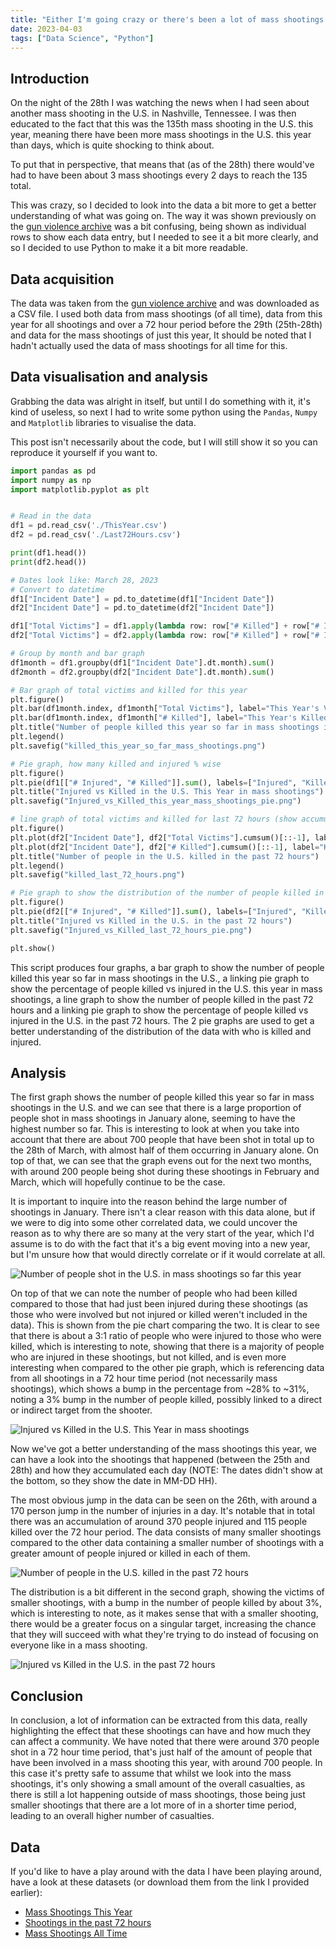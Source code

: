 ```yaml
---
title: "Either I'm going crazy or there's been a lot of mass shootings in the U.S."
date: 2023-04-03
tags: ["Data Science", "Python"]
---
```


## Introduction
On the night of the 28th I was watching the news when I had seen about another mass shooting in the U.S. in Nashville, Tennessee. I was then educated to the fact that this was the 135th mass shooting in the U.S. this year, meaning there have been more mass shootings in the U.S. this year than days, which is quite shocking to think about.

To put that in perspective, that means that (as of the 28th) there would've had to have been about 3 mass shootings every 2 days to reach the 135 total.

This was crazy, so I decided to look into the data a bit more to get a better understanding of what was going on. The way it was shown previously on the [gun violence archive](https://www.gunviolencearchive.org/) was a bit confusing, being shown as individual rows to show each data entry, but I needed to see it a bit more clearly, and so I decided to use Python to make it a bit more readable.

## Data acquisition
The data was taken from the [gun violence archive](https://www.gunviolencearchive.org/) and was downloaded as a CSV file. I used both data from mass shootings (of all time), data from this year for all shootings and over a 72 hour period before the 29th (25th-28th) and data for the mass shootings of just this year, It should be noted that I hadn't actually used the data of mass shootings for all time for this.

## Data visualisation and analysis
Grabbing the data was alright in itself, but until I do something with it, it's kind of useless, so next I had to write some python using the `Pandas`, `Numpy` and `Matplotlib` libraries to visualise the data.

This post isn't necessarily about the code, but I will still show it so you can reproduce it yourself if you want to.

```py
import pandas as pd
import numpy as np
import matplotlib.pyplot as plt


# Read in the data
df1 = pd.read_csv('./ThisYear.csv')
df2 = pd.read_csv('./Last72Hours.csv')

print(df1.head())
print(df2.head())

# Dates look like: March 28, 2023
# Convert to datetime
df1["Incident Date"] = pd.to_datetime(df1["Incident Date"])
df2["Incident Date"] = pd.to_datetime(df2["Incident Date"])

df1["Total Victims"] = df1.apply(lambda row: row["# Killed"] + row["# Injured"], axis=1)
df2["Total Victims"] = df2.apply(lambda row: row["# Killed"] + row["# Injured"], axis=1)

# Group by month and bar graph
df1month = df1.groupby(df1["Incident Date"].dt.month).sum()
df2month = df2.groupby(df2["Incident Date"].dt.month).sum()

# Bar graph of total victims and killed for this year
plt.figure()
plt.bar(df1month.index, df1month["Total Victims"], label="This Year's Victims")
plt.bar(df1month.index, df1month["# Killed"], label="This Year's Killed")
plt.title("Number of people killed this year so far in mass shootings in the U.S.")
plt.legend()
plt.savefig("killed_this_year_so_far_mass_shootings.png")

# Pie graph, how many killed and injured % wise
plt.figure()
plt.pie(df1[["# Injured", "# Killed"]].sum(), labels=["Injured", "Killed"], autopct='%1.1f%%')
plt.title("Injured vs Killed in the U.S. This Year in mass shootings")
plt.savefig("Injured_vs_Killed_this_year_mass_shootings_pie.png")

# line graph of total victims and killed for last 72 hours (show accumulative total over time)
plt.figure()
plt.plot(df2["Incident Date"], df2["Total Victims"].cumsum()[::-1], label="Total Victims")
plt.plot(df2["Incident Date"], df2["# Killed"].cumsum()[::-1], label="Killed")
plt.title("Number of people in the U.S. killed in the past 72 hours")
plt.legend()
plt.savefig("killed_last_72_hours.png")

# Pie graph to show the distribution of the number of people killed in the past 72 hours
plt.figure()
plt.pie(df2[["# Injured", "# Killed"]].sum(), labels=["Injured", "Killed"], autopct='%1.1f%%')
plt.title("Injured vs Killed in the U.S. in the past 72 hours")
plt.savefig("Injured_vs_Killed_last_72_hours_pie.png")

plt.show()
```

This script produces four graphs, a bar graph to show the number of people killed this year so far in mass shootings in the U.S., a linking pie graph to show the percentage of people killed vs injured in the U.S. this year in mass shootings, a line graph to show the number of people killed in the past 72 hours and a linking pie graph to show the percentage of people killed vs injured in the U.S. in the past 72 hours. The 2 pie graphs are used to get a better understanding of the distribution of the data with who is killed and injured.

## Analysis
The first graph shows the number of people killed this year so far in mass shootings in the U.S. and we can see that there is a large proportion of people shot in mass shootings in January alone, seeming to have the highest number so far. This is interesting to look at when you take into account that there are about 700 people that have been shot in total up to the 28th of March, with almost half of them occurring in January alone. On top of that, we can see that the graph evens out for the next two months, with around 200 people being shot during these shootings in February and March, which will hopefully continue to be the case.

It is important to inquire into the reason behind the large number of shootings in January. There isn't a clear reason with this data alone, but if we were to dig into some other correlated data, we could uncover the reason as to why there are so many at the very start of the year, which I'd assume is to do with the fact that it's a big event moving into a new year, but I'm unsure how that would directly correlate or if it would correlate at all.

![Number of people shot in the U.S. in mass shootings so far this year](./killed_this_year_so_far_mass_shootings.png)

On top of that we can note the number of people who had been killed compared to those that had just been injured during these shootings (as those who were involved but not injured or killed weren't included in the data). This is shown from the pie chart comparing the two. It is clear to see that there is about a 3:1 ratio of people who were injured to those who were killed, which is interesting to note, showing that there is a majority of people who are injured in these shootings, but not killed, and is even more interesting when compared to the other pie graph, which is referencing data from all shootings in a 72 hour time period (not necessarily mass shootings), which shows a bump in the percentage from ~28% to ~31%, noting a 3% bump in the number of people killed, possibly linked to a direct or indirect target from the shooter.

![Injured vs Killed in the U.S. This Year in mass shootings](./Injured_vs_Killed_this_year_mass_shootings_pie.png)

Now we've got a better understanding of the mass shootings this year, we can have a look into the shootings that happened (between the 25th and 28th) and how they accumulated each day (NOTE: The dates didn't show at the bottom, so they show the date in MM-DD HH).

The most obvious jump in the data can be seen on the 26th, with around a 170 person jump in the number of injuries in a day. It's notable that in total there was an accumulation of around 370 people injured and 115 people killed over the 72 hour period. The data consists of many smaller shootings compared to the other data containing a smaller number of shootings with a greater amount of people injured or killed in each of them.

![Number of people in the U.S. killed in the past 72 hours](./killed_last_72_hours.png)

The distribution is a bit different in the second graph, showing the victims of smaller shootings, with a bump in the number of people killed by about 3%, which is interesting to note, as it makes sense that with a smaller shooting, there would be a greater focus on a singular target, increasing the chance that they will succeed with what they're trying to do instead of focusing on everyone like in a mass shooting.

![Injured vs Killed in the U.S. in the past 72 hours](./Injured_vs_Killed_last_72_hours_pie.png)

## Conclusion
In conclusion, a lot of information can be extracted from this data, really highlighting the effect that these shootings can have and how much they can affect a community. We have noted that there were around 370 people shot in a 72 hour time period, that's just half of the amount of people that have been involved in a mass shooting this year, with around 700 people. In this case it's pretty safe to assume that whilst we look into the mass shootings, it's only showing a small amount of the overall casualties, as there is still a lot happening outside of mass shootings, those being just smaller shootings that there are a lot more of in a shorter time period, leading to an overall higher number of casualties.

## Data
If you'd like to have a play around with the data I have been playing around, have a look at these datasets (or download them from the link I provided earlier):

* [Mass Shootings This Year](./ThisYear.csv)
* [Shootings in the past 72 hours](./Last72Hours.csv)
* [Mass Shootings All Time](./nassShootingsAllTime.csv)
